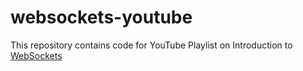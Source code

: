 # websockets-youtube

This repository contains code for YouTube Playlist on Introduction to [WebSockets](https://www.youtube.com/playlist?list=PLQ9cQ3JqeqU_DfGbVah6EGKsRUYlFIwg6)


